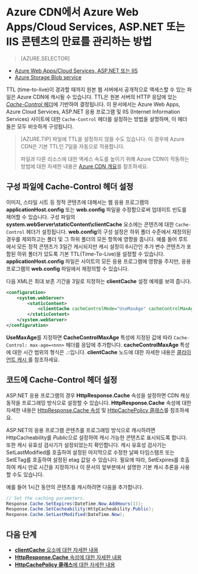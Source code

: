 <properties
 pageTitle="Azure CDN에서 Azure Web Apps/Cloud Services, ASP.NET 및 IIS 콘텐츠의 만료를 관리하는 방법 | Microsoft Azure"
 description="Azure CDN에서 클라우드 서비스 콘텐츠의 만료를 관리하는 방법에 대해 설명합니다."
 services="cdn"
 documentationCenter=".NET"
 authors="camsoper"
 manager="erikre"
 editor=""/>
<tags
 ms.service="cdn"
 ms.workload="media"
 ms.tgt_pltfrm="na"
 ms.devlang="dotnet"
 ms.topic="article"
 ms.date="09/19/2016"
 ms.author="casoper"/>

# Azure CDN에서 Azure Web Apps/Cloud Services, ASP.NET 또는 IIS 콘텐츠의 만료를 관리하는 방법

> [AZURE.SELECTOR]
- [Azure Web Apps/Cloud Services, ASP.NET 또는 IIS](cdn-manage-expiration-of-cloud-service-content.md)
- [Azure Storage Blob service](cdn-manage-expiration-of-blob-content.md)

TTL (time-to-live)이 경과할 때까지 원본 웹 서버에서 공개적으로 액세스할 수 있는 파일은 Azure CDN에 캐시될 수 있습니다. TTL은 원본 서버의 HTTP 응답에 있는 [*Cache-Control* 헤더](http://www.w3.org/Protocols/rfc2616/rfc2616-sec14.html#sec14.9)에 기반하여 결정됩니다. 이 문서에서는 Azure Web Apps, Azure Cloud Services, ASP.NET 응용 프로그램 및 IIS (Internet Information Services) 사이트에 대한 `Cache-Control` 헤더를 설정하는 방법을 설명하며, 이 헤더들은 모두 비슷하게 구성됩니다.

>[AZURE.TIP] 파일에 TTL을 설정하지 않을 수도 있습니다. 이 경우에 Azure CDN은 기본 TTL인 7일을 자동으로 적용합니다.
>
>파일과 다른 리소스에 대한 액세스 속도를 높이기 위해 Azure CDN이 작동하는 방법에 대한 자세한 내용은 [Azure CDN 개요](./cdn-overview.md)를 참조하세요.

## 구성 파일에 Cache-Control 헤더 설정

이미지, 스타일 시트 등 정적 콘텐츠에 대해서는 웹 응용 프로그램의 **applicationHost.config** 또는 **web.config** 파일을 수정함으로써 업데이트 빈도를 제어할 수 있습니다. 구성 파일의 **system.webServer\\staticContent\\clientCache** 요소에는 콘텐츠에 대한 `Cache-Control` 헤더가 설정됩니다. **web.config**의 구성 설정은 하위 폴더 수준에서 재정의된 경우를 제외하고는 폴더 및 그 하위 폴더의 모든 항목에 영향을 줍니다. 예를 들어 루트에서 모든 정적 콘텐츠가 3일간 캐시되지만 캐시 설정이 6시간인 추가 변수 콘텐츠가 포함된 하위 폴더가 있도록 기본 TTL(Time-To-Live)을 설정할 수 있습니다. **applicationHost.config** 파일은 사이트의 모든 응용 프로그램에 영향을 주지만, 응용 프로그램의 **web.config** 파일에서 재정의할 수 있습니다.

다음 XML은 최대 보존 기간을 3일로 지정하는 **clientCache** 설정 예제를 보여 줍니다.

```xml
<configuration>
	<system.webServer>
		<staticContent>
			<clientCache cacheControlMode="UseMaxAge" cacheControlMaxAge="3.00:00:00" />
		</staticContent>
	</system.webServer>
</configuration>
```

**UseMaxAge**를 지정하면 **CacheControlMaxAge** 특성에 지정된 값에 따라 `Cache-Control: max-age=<nnn>` 헤더를 응답에 추가합니다. **cacheControlMaxAge** 특성에 대한 시간 범위의 형식은 <days>.<hours>:<min>:<sec>입니다. **clientCache** 노드에 대한 자세한 내용은 [클라이언트 캐시 <clientCache>](http://www.iis.net/ConfigReference/system.webServer/staticContent/clientCache)를 참조하세요.

## 코드에 Cache-Control 헤더 설정

ASP.NET 응용 프로그램의 경우 **HttpResponse.Cache** 속성을 설정하면 CDN 캐싱 동작을 프로그래밍 방식으로 설정할 수 있습니다. **HttpResponse.Cache** 속성에 대한 자세한 내용은 [HttpResponse.Cache 속성](http://msdn.microsoft.com/library/system.web.httpresponse.cache.aspx) 및 [HttpCachePolicy 클래스](http://msdn.microsoft.com/library/system.web.httpcachepolicy.aspx)를 참조하세요.

ASP.NET의 응용 프로그램 콘텐츠를 프로그래밍 방식으로 캐시하려면 HttpCacheability를 *Public*으로 설정하여 캐시 가능한 콘텐츠로 표시되도록 합니다. 또한 캐시 유효성 검사기가 설정되었는지 확인합니다. 캐시 유효성 검사기는 SetLastModified를 호출하여 설정된 마지막으로 수정한 날짜 타임스탬프 또는 SetETag를 호출하여 설정된 etag 값일 수 있습니다. 필요에 따라, SetExpires를 호출하여 캐시 만료 시간을 지정하거나 이 문서의 앞부분에서 설명한 기본 캐시 추론을 사용할 수도 있습니다.

예를 들어 1시간 동안의 콘텐츠를 캐시하려면 다음을 추가합니다.

```csharp
// Set the caching parameters.
Response.Cache.SetExpires(DateTime.Now.AddHours(1));
Response.Cache.SetCacheability(HttpCacheability.Public);
Response.Cache.SetLastModified(DateTime.Now);
```

## 다음 단계

- [**clientCache** 요소에 대한 자세한 내용](http://www.iis.net/ConfigReference/system.webServer/staticContent/clientCache)
- [**HttpResponse.Cache** 속성에 대한 자세한 내용](http://msdn.microsoft.com/library/system.web.httpresponse.cache.aspx)
- [**HttpCachePolicy 클래스**에 대한 자세한 내용](http://msdn.microsoft.com/library/system.web.httpcachepolicy.aspx)

<!---HONumber=AcomDC_0921_2016-->